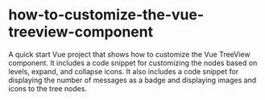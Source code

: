 # how-to-customize-the-vue-treeview-component
A quick start Vue project that shows how to customize the Vue TreeView component. It includes a code snippet for customizing the nodes based on levels, expand, and collapse icons. It also includes a code snippet for displaying the number of messages as a badge and displaying images and icons to the tree nodes.
